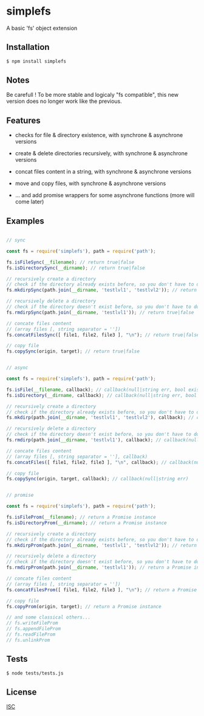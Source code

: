 # simplefs
A basic 'fs' object extension


## Installation

```bash
$ npm install simplefs
```

## Notes

Be carefull ! To be more stable and logicaly "fs compatible", this new version does no longer work like the previous.

## Features

  * checks for file & directory existence, with synchrone & asynchrone versions
  * create & delete directories recursively, with synchrone & asynchrone versions
  * concat files content in a string, with synchrone & asynchrone versions
  * move and copy files, with synchrone & asynchrone versions

  * ... and add promise wrappers for some asynchrone functions (more will come later)

## Examples

```js

// sync

const fs = require('simplefs'), path = require('path');

fs.isFileSync(__filename); // return true|false
fs.isDirectorySync(__dirname); // return true|false

// recursively create a directory
// check if the directory already exists before, so you don't have to do it
fs.mkdirpSync(path.join(__dirname, 'testlvl1', 'testlvl2')); // return true|false

// recursively delete a directory
// check if the directory doesn't exist before, so you don't have to do it
fs.rmdirpSync(path.join(__dirname, 'testlvl1')); // return true|false

// concate files content
// (array files [, string separator = ''])
fs.concatFilesSync([ file1, file2, file3 ], "\n"); // return true|false

// copy file
fs.copySync(origin, target); // return true|false

```

```js

// async

const fs = require('simplefs'), path = require('path');

fs.isFile(__filename, callback); // callback(null|string err, bool exists)
fs.isDirectory(__dirname, callback); // callback(null|string err, bool exists)

// recursively create a directory
// check if the directory already exists before, so you don't have to do it
fs.mkdirp(path.join(__dirname, 'testlvl1', 'testlvl2'), callback); // callback(null|string err)

// recursively delete a directory
// check if the directory doesn't exist before, so you don't have to do it
fs.rmdirp(path.join(__dirname, 'testlvl1'), callback); // callback(null|string err)

// concate files content
// (array files [, string separator = ''], callback)
fs.concatFiles([ file1, file2, file3 ], "\n", callback); // callback(null|string err, string content)

// copy file
fs.copySync(origin, target, callback); // callback(null|string err)

```

```js

// promise

const fs = require('simplefs'), path = require('path');

fs.isFileProm(__filename); // return a Promise instance
fs.isDirectoryProm(__dirname); // return a Promise instance

// recursively create a directory
// check if the directory already exists before, so you don't have to do it
fs.mkdirpProm(path.join(__dirname, 'testlvl1', 'testlvl2')); // return a Promise instance

// recursively delete a directory
// check if the directory doesn't exist before, so you don't have to do it
fs.rmdirpProm(path.join(__dirname, 'testlvl1')); // return a Promise instance

// concate files content
// (array files [, string separator = ''])
fs.concatFilesProm([ file1, file2, file3 ], "\n"); // return a Promise instance

// copy file
fs.copyProm(origin, target); // return a Promise instance

// and some classical others...
// fs.writeFileProm
// fs.appendFileProm
// fs.readFileProm
// fs.unlinkProm

```

## Tests

```bash
$ node tests/tests.js
```

## License

  [ISC](LICENSE)
